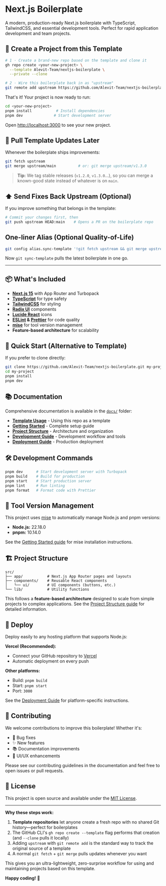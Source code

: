 # Next.js Boilerplate

A modern, production-ready Next.js boilerplate with TypeScript, TailwindCSS, and essential development tools. Perfect for rapid application development and team projects.

## 🚀 Create a Project from this Template

```bash
# 1 · Create a brand-new repo based on the template and clone it
gh repo create <your-new-project> \
  --template Alevit-Team/nextjs-boilerplate \
  --private --clone

# 2 · Wire this boilerplate back in as "upstream"
git remote add upstream https://github.com/Alevit-Team/nextjs-boilerplate.git
```

That's it! Your project is now ready to run:

```bash
cd <your-new-project>
pnpm install           # Install dependencies
pnpm dev              # Start development server
```

Open [http://localhost:3000](http://localhost:3000) to see your new project.

## 🔄 Pull Template Updates Later

Whenever the boilerplate ships improvements:

```bash
git fetch upstream
git merge upstream/main          # or: git merge upstream/v1.3.0
```

> **Tip:** We tag stable releases (`v1.2.0`, `v1.3.0`…), so you can merge a known-good state instead of whatever is on `main`.

## ⬆️ Send Fixes Back Upstream (Optional)

If you improve something that belongs in the template:

```bash
# Commit your changes first, then
git push upstream HEAD:main    # Opens a PR on the boilerplate repo
```

## One-liner Alias (Optional Quality-of-Life)

```bash
git config alias.sync-template '!git fetch upstream && git merge upstream/main'
```

Now `git sync-template` pulls the latest boilerplate in one go.

---

## 📦 What's Included

- **[Next.js 15](https://nextjs.org/)** with App Router and Turbopack
- **[TypeScript](https://www.typescriptlang.org/)** for type safety
- **[TailwindCSS](https://tailwindcss.com/)** for styling
- **[Radix UI](https://www.radix-ui.com/)** components
- **[Lucide React](https://lucide.dev/)** icons
- **[ESLint](https://eslint.org/) & [Prettier](https://prettier.io/)** for code quality
- **[mise](https://mise.jdx.dev/)** for tool version management
- **Feature-based architecture** for scalability

## 🏃 Quick Start (Alternative to Template)

If you prefer to clone directly:

```bash
git clone https://github.com/Alevit-Team/nextjs-boilerplate.git my-project
cd my-project
pnpm install
pnpm dev
```

## 📚 Documentation

Comprehensive documentation is available in the [`docs/`](./docs/) folder:

- **[Template Usage](./docs/template-usage.md)** - Using this repo as a template
- **[Getting Started](./docs/getting-started.md)** - Complete setup guide
- **[Project Structure](./docs/project-structure.md)** - Architecture and organization
- **[Development Guide](./docs/development.md)** - Development workflow and tools
- **[Deployment Guide](./docs/deployment.md)** - Production deployment

## 🛠️ Development Commands

```bash
pnpm dev      # Start development server with Turbopack
pnpm build    # Build for production
pnpm start    # Start production server
pnpm lint     # Run linting
pnpm format   # Format code with Prettier
```

## 🔧 Tool Version Management

This project uses [mise](https://mise.jdx.dev/) to automatically manage Node.js and pnpm versions:

- **Node.js:** 22.18.0
- **pnpm:** 10.14.0

See the [Getting Started guide](./docs/getting-started.md) for mise installation instructions.

## 🏗️ Project Structure

```
src/
├── app/           # Next.js App Router pages and layouts
├── components/    # Reusable React components
│   └── ui/        # UI components (buttons, etc.)
└── lib/           # Utility functions
```

This follows a **feature-based architecture** designed to scale from simple projects to complex applications. See the [Project Structure guide](./docs/project-structure.md) for detailed information.

## 🚀 Deploy

Deploy easily to any hosting platform that supports Node.js:

**Vercel (Recommended):**

- Connect your GitHub repository to [Vercel](https://vercel.com/new)
- Automatic deployment on every push

**Other platforms:**

- Build: `pnpm build`
- Start: `pnpm start`
- Port: `3000`

See the [Deployment Guide](./docs/deployment.md) for platform-specific instructions.

## 🤝 Contributing

We welcome contributions to improve this boilerplate! Whether it's:

- 🐛 Bug fixes
- ✨ New features
- 📚 Documentation improvements
- 🎨 UI/UX enhancements

Please see our contributing guidelines in the documentation and feel free to open issues or pull requests.

## 📄 License

This project is open source and available under the [MIT License](LICENSE).

---

**Why these steps work:**

1. **Template repositories** let anyone create a fresh repo with no shared Git history—perfect for boilerplates
2. The GitHub CLI's `gh repo create --template` flag performs that creation (and `--clone` pulls it locally)
3. Adding `upstream` with `git remote add` is the standard way to track the original source of a template
4. A normal `git fetch` + `git merge` pulls updates whenever you want

This gives you an ultra-lightweight, zero-surprise workflow for using and maintaining projects based on this template.

**Happy coding!** 🎉
